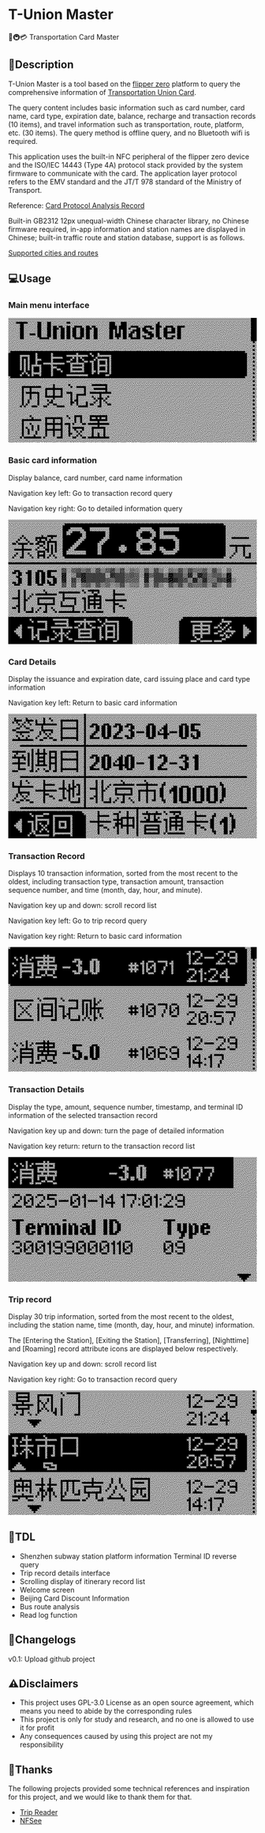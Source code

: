 # T-Union Master

🐬🚇💳 Transportation Card Master

## 📖Description

T-Union Master is a tool based on the [flipper zero](https://flipperzero.one/) platform to query the comprehensive information of [Transportation Union Card](https://zh.wikipedia.org/wiki/%E4%BA%A4%E9%80%9A%E8%81%94%E5%90%88).

The query content includes basic information such as card number, card name, card type, expiration date, balance, recharge and transaction records (10 items), and travel information such as transportation, route, platform, etc. (30 items). The query method is offline query, and no Bluetooth wifi is required.

This application uses the built-in NFC peripheral of the flipper zero device and the ISO/IEC 14443 (Type 4A) protocol stack provided by the system firmware to communicate with the card. The application layer protocol refers to the EMV standard and the JT/T 978 standard of the Ministry of Transport.

Reference: [Card Protocol Analysis Record](docs/card_data_format.md)

Built-in GB2312 12px unequal-width Chinese character library, no Chinese firmware required, in-app information and station names are displayed in Chinese; built-in traffic route and station database, support is as follows.

[Supported cities and routes](docs/supported_cities.md)

## 💻Usage

### Main menu interface

![](docs/assets/menu.png)

### Basic card information

Display balance, card number, card name information

Navigation key left: Go to transaction record query

Navigation key right: Go to detailed information query

![](docs/assets/baseinfo.png)

### Card Details

Display the issuance and expiration date, card issuing place and card type information

Navigation key left: Return to basic card information

![](docs/assets/detailinfo.png)

### Transaction Record

Displays 10 transaction information, sorted from the most recent to the oldest, including transaction type, transaction amount, transaction sequence number, and time (month, day, hour, and minute).

Navigation key up and down: scroll record list

Navigation key left: Go to trip record query

Navigation key right: Return to basic card information

![](docs/assets/transactions.png)

### Transaction Details

Display the type, amount, sequence number, timestamp, and terminal ID information of the selected transaction record

Navigation key up and down: turn the page of detailed information

Navigation key return: return to the transaction record list

![](docs/assets/transaction_detail.png)

### Trip record

Display 30 trip information, sorted from the most recent to the oldest, including the station name, time (month, day, hour, and minute) information.

The [Entering the Station], [Exiting the Station], [Transferring], [Nighttime] and [Roaming] record attribute icons are displayed below respectively.

Navigation key up and down: scroll record list

Navigation key right: Go to transaction record query

![](docs/assets/travels.png)

## 🚩TDL

- Shenzhen subway station platform information Terminal ID reverse query
- Trip record details interface
- Scrolling display of itinerary record list
- Welcome screen
- Beijing Card Discount Information
- Bus route analysis
- Read log function

## 📝Changelogs

v0.1: Upload github project

## ⚠️Disclaimers

- This project uses GPL-3.0 License as an open source agreement, which means you need to abide by the corresponding rules
- This project is only for study and research, and no one is allowed to use it for profit
- Any consequences caused by using this project are not my responsibility

## 🎉Thanks

The following projects provided some technical references and inspiration for this project, and we would like to thank them for that.

- [Trip Reader](https://www.domosekai.com/reader/index.html)
- [NFSee](https://github.com/nfcim/nfsee)